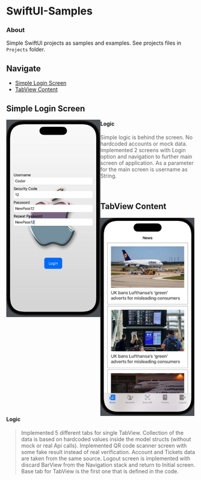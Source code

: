 # SwiftUI-Samples

### About

Simple SwiftUI projects as samples and examples. See projects files in `Projects` folder.

## Navigate

- [Simple Login Screen](#simple-login-screen)
- [TabView Content](#tabview-content)

## Simple Login Screen

<img align="left" src="Previews/SimpleLoginScreen.png" width="250">

#### Logic

> Simple logic is behind the screen. No hardcoded accounts or mock data. Implemented 2 screens with Login option and navigation to further main screen of application. As a parameter for the main screen is username as String.

<br>

## TabView Content

<img align="left" src="Previews/TabView-Content.png" width="250">

#### Logic

> Implemented 5 different tabs for single TabView. Collection of the data is based on hardcoded values inside the model structs (without mock or real Api calls). Implemented QR code scanner screen with some fake result instead of real verification. Account and Tickets data are taken from the same source. Logout screen is implemented with discard BarView from the Navigation stack and return to Initial screen. Base tab for TabView is the first one that is defined in the code.